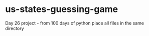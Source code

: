 # us-states-guessing-game
Day 26 project - from 100 days of python
place all files in the same directory
